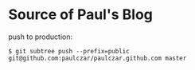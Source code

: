 Source of Paul's Blog
=====================

push to production:

```
$ git subtree push --prefix=public git@github.com:paulczar/paulczar.github.com master
```
